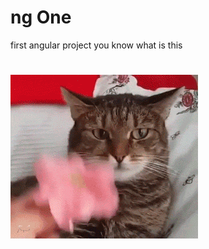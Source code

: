 # ng One

first angular project you know what is this 

# ![link](https://raw.githubusercontent.com/vaxosv/ng-one/master/giphy.gif)